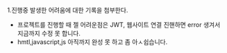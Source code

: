 1.진행중 발생한 어려움에 대한 기록을 첨부한다.
- 프로젝트를 진행할 때 젤 어려운점은 JWT, 웹사이트 연결 진핸하면 error 생겨서 지금까지 수정 못 합니다. 
- hmtl,javascript,js 아직까지 완성 못 하고 좀 아ㅅ쉽습니다.

